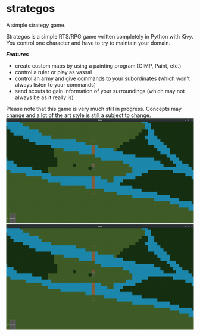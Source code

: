 # strategos
A simple strategy game.

Strategos is a simple RTS/RPG game written completely in Python with Kivy.
You control one character and have to try to maintain your domain.

***Features***
- create custom maps by using a painting program (GIMP, Paint, etc.)
- control a ruler or play as vassal
- control an army and give commands to your subordinates (which won't always listen to your commands)
- send scouts to gain information of your surroundings (which may not always be as it really is)

Please note that this game is very much still in progress. Concepts may change and a lot of the art style is still a subject to change.
![screenshot1](https://github.com/pyfection/strategos/blob/master/misc/strategos_screenshot1.png)
![screenshot2](https://github.com/pyfection/strategos/blob/master/misc/screenshot1.png)
